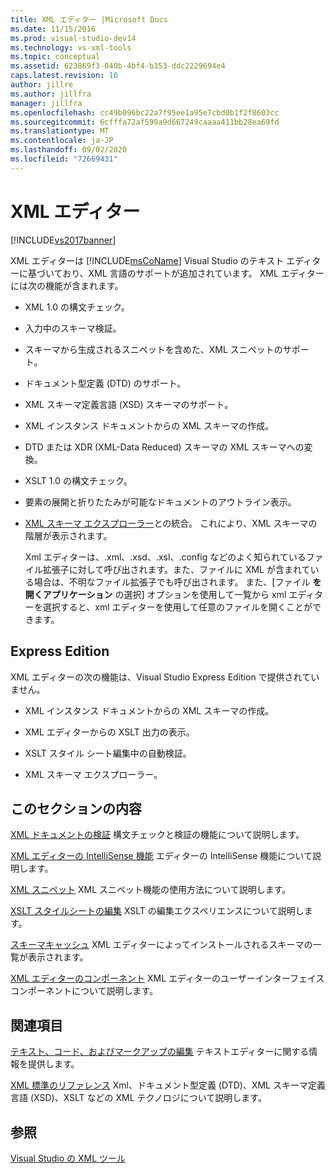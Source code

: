 ```yaml
---
title: XML エディター |Microsoft Docs
ms.date: 11/15/2016
ms.prod: visual-studio-dev14
ms.technology: vs-xml-tools
ms.topic: conceptual
ms.assetid: 623869f3-040b-4bf4-b353-ddc2229694e4
caps.latest.revision: 10
author: jillre
ms.author: jillfra
manager: jillfra
ms.openlocfilehash: cc49b096bc22a7f95ee1a95e7cbd0b1f2f8603cc
ms.sourcegitcommit: 6cfffa72af599a9d667249caaaa411bb28ea69fd
ms.translationtype: MT
ms.contentlocale: ja-JP
ms.lasthandoff: 09/02/2020
ms.locfileid: "72669431"
---
```

# <a name="xml-editor"></a>XML エディター
[!INCLUDE[vs2017banner](../includes/vs2017banner.md)]

XML エディターは [!INCLUDE[msCoName](../includes/msconame-md.md)] Visual Studio のテキスト エディターに基づいており、XML 言語のサポートが追加されています。 XML エディターには次の機能が含まれます。

- XML 1.0 の構文チェック。

- 入力中のスキーマ検証。

- スキーマから生成されるスニペットを含めた、XML スニペットのサポート。

- ドキュメント型定義 (DTD) のサポート。

- XML スキーマ定義言語 (XSD) スキーマのサポート。

- XML インスタンス ドキュメントからの XML スキーマの作成。

- DTD または XDR (XML-Data Reduced) スキーマの XML スキーマへの変換。

- XSLT 1.0 の構文チェック。

- 要素の展開と折りたたみが可能なドキュメントのアウトライン表示。

- [XML スキーマ エクスプローラー](../xml-tools/xml-schema-explorer.md)との統合。 これにより、XML スキーマの階層が表示されます。

  Xml エディターは、.xml、.xsd、.xsl、.config などのよく知られているファイル拡張子に対して呼び出されます。また、ファイルに XML が含まれている場合は、不明なファイル拡張子でも呼び出されます。 また、[ファイル **を開くアプリケーション** の選択] オプションを使用して一覧から xml エディターを選択すると、xml エディターを使用して任意のファイルを開くことができます。

## <a name="express-editions"></a>Express Edition
 XML エディターの次の機能は、Visual Studio Express Edition で提供されていません。

- XML インスタンス ドキュメントからの XML スキーマの作成。

- XML エディターからの XSLT 出力の表示。

- XSLT スタイル シート編集中の自動検証。

- XML スキーマ エクスプローラー。

## <a name="in-this-section"></a>このセクションの内容
 [XML ドキュメントの検証](../xml-tools/xml-document-validation.md) 構文チェックと検証の機能について説明します。

 [XML エディターの IntelliSense 機能](../xml-tools/xml-editor-intellisense-features.md) エディターの IntelliSense 機能について説明します。

 [XML スニペット](../xml-tools/xml-snippets.md) XML スニペット機能の使用方法について説明します。

 [XSLT スタイルシートの編集](../xml-tools/editing-xslt-style-sheets.md) XSLT の編集エクスペリエンスについて説明します。

 [スキーマキャッシュ](../xml-tools/schema-cache.md) XML エディターによってインストールされるスキーマの一覧が表示されます。

 [XML エディターのコンポーネント](../xml-tools/xml-editor-components.md) XML エディターのユーザーインターフェイスコンポーネントについて説明します。

## <a name="related-sections"></a>関連項目
 [テキスト、コード、およびマークアップの編集](https://msdn.microsoft.com/0d9c00d7-5df4-48a3-b185-2a265f055439) テキストエディターに関する情報を提供します。

 [XML 標準のリファレンス](https://msdn.microsoft.com/79c78508-c9d0-423a-a00f-672e855de401) Xml、ドキュメント型定義 (DTD)、XML スキーマ定義言語 (XSD)、XSLT などの XML テクノロジについて説明します。

## <a name="see-also"></a>参照
 [Visual Studio の XML ツール](../xml-tools/xml-tools-in-visual-studio.md)
